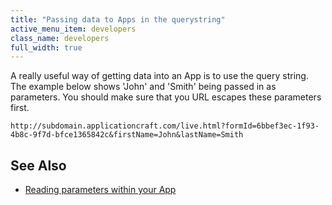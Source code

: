 ```yaml
---
title: "Passing data to Apps in the querystring"
active_menu_item: developers
class_name: developers
full_width: true
---
```



A really useful way of getting data into an App is to use the query string. The example below shows 'John' and 'Smith' being passed in as parameters. You should make sure that you URL escapes these parameters first.

     
    http://subdomain.applicationcraft.com/live.html?formId=6bbef3ec-1f93-4b8c-9f7d-bfce1365842c&firstName=John&lastName=Smith
     
     
   

## See Also

 - [Reading parameters within your App](/developers/documentation/product-guide/the-console/console-tabs/more/account-variables/user-parameters/accessing-user-parameters-from)

